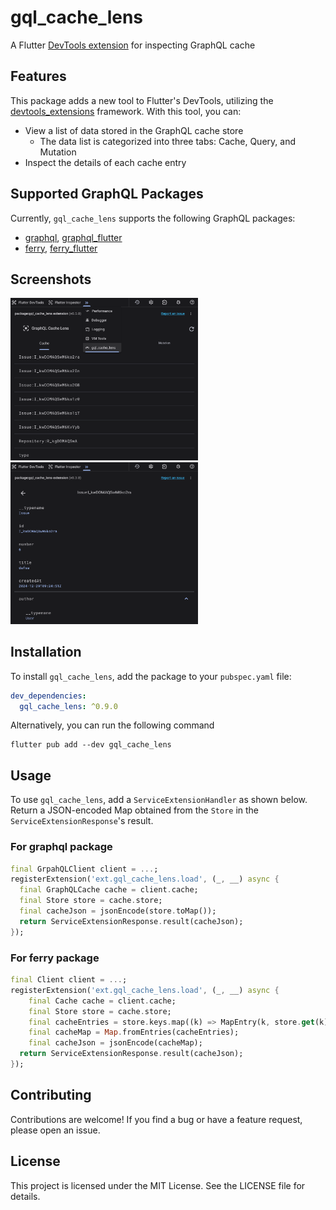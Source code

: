 # gql_cache_lens
A Flutter [DevTools extension](https://pub.dev/packages/devtools_extensions) for inspecting GraphQL cache

## Features
This package adds a new tool to Flutter's DevTools, utilizing the [devtools_extensions](https://pub.dev/packages/devtools_extensions) framework. With this tool, you can:

- View a list of data stored in the GraphQL cache store
  - The data list is categorized into three tabs: Cache, Query, and Mutation
- Inspect the details of each cache entry

## Supported GraphQL Packages
Currently, `gql_cache_lens` supports the following GraphQL packages:
- [graphql](https://pub.dev/packages/graphql), [graphql_flutter](https://pub.dev/packages/graphql_flutter)
- [ferry](https://pub.dev/packages/ferry), [ferry_flutter](https://pub.dev/packages/ferry_flutter)

## Screenshots
<img width="300" src="https://github.com/temoki/gql_cache_lens/raw/main/screenshot_1.png" /> <img width="300" src="https://github.com/temoki/gql_cache_lens/raw/main/screenshot_2.png" />

## Installation
To install `gql_cache_lens`, add the package to your `pubspec.yaml` file:
```yaml
dev_dependencies:
  gql_cache_lens: ^0.9.0
```

Alternatively, you can run the following command
```
flutter pub add --dev gql_cache_lens
```

## Usage
To use `gql_cache_lens`, add a `ServiceExtensionHandler` as shown below.
Return a JSON-encoded Map obtained from the `Store` in the `ServiceExtensionResponse`'s result.

### For graphql package
```dart
final GrpahQLClient client = ...;
registerExtension('ext.gql_cache_lens.load', (_, __) async {
  final GraphQLCache cache = client.cache;
  final Store store = cache.store;
  final cacheJson = jsonEncode(store.toMap());
  return ServiceExtensionResponse.result(cacheJson);
});
```

### For ferry package
```dart
final Client client = ...;
registerExtension('ext.gql_cache_lens.load', (_, __) async {
    final Cache cache = client.cache;
    final Store store = cache.store;
    final cacheEntries = store.keys.map((k) => MapEntry(k, store.get(k)));
    final cacheMap = Map.fromEntries(cacheEntries);
    final cacheJson = jsonEncode(cacheMap);
  return ServiceExtensionResponse.result(cacheJson);
});
```

## Contributing
Contributions are welcome! If you find a bug or have a feature request, please open an issue.

## License
This project is licensed under the MIT License.
See the LICENSE file for details.
